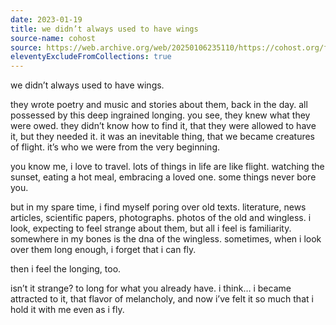 ```yaml
---
date: 2023-01-19
title: we didn’t always used to have wings
source-name: cohost
source: https://web.archive.org/web/20250106235110/https://cohost.org/fishfood/post/868293-we-didn-t-always-use
eleventyExcludeFromCollections: true
---
```


we didn’t always used to have wings.

they wrote poetry and music and stories about them, back in the day. all possessed by this deep ingrained longing. you see, they knew what they were owed. they didn’t know how to find it, that they were allowed to have it, but they needed it. it was an inevitable thing, that we became creatures of flight. it’s who we were from the very beginning.

you know me, i love to travel. lots of things in life are like flight. watching the sunset, eating a hot meal, embracing a loved one. some things never bore you.

but in my spare time, i find myself poring over old texts. literature, news articles, scientific papers, photographs. photos of the old and wingless. i look, expecting to feel strange about them, but all i feel is familiarity. somewhere in my bones is the dna of the wingless. sometimes, when i look over them long enough, i forget that i can fly.

then i feel the longing, too.

isn’t it strange? to long for what you already have. i think… i became attracted to it, that flavor of melancholy, and now i’ve felt it so much that i hold it with me even as i fly.
